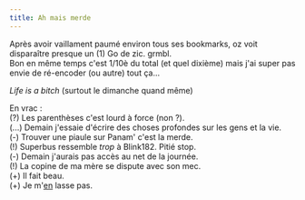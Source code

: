 ```yaml
---
title: Ah mais merde
---
```


Après avoir vaillament paumé environ tous ses bookmarks, oz voit disparaître
presque un (1) Go de zic. grmbl.  
Bon en même temps c'est 1/10è du total (et quel dixième) mais j'ai super pas
envie de ré-encoder (ou autre) tout ça...

_Life is a bitch_ (surtout le dimanche quand même)

En vrac :  
(?) Les parenthèses c'est lourd à force (non ?).  
(...) Demain j'essaie d'écrire des choses profondes sur les gens et la vie.  
(-) Trouver une piaule sur Panam' c'est la merde.  
(!) Superbus ressemble *trop* à Blink182. Pitié stop.  
(-) Demain j'aurais pas accès au net de la journée.  
(!) La copine de ma mère se dispute avec son mec.  
(+) Il fait beau.  
(+) Je m'[en](http://www.cheiry.com/php4/flash/f_index.php?cat=1&cn=Pucca)
lasse pas.

